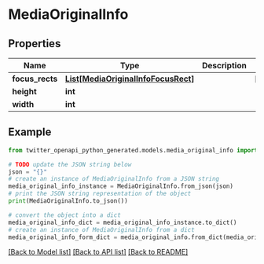 # MediaOriginalInfo


## Properties

Name | Type | Description | Notes
------------ | ------------- | ------------- | -------------
**focus_rects** | [**List[MediaOriginalInfoFocusRect]**](MediaOriginalInfoFocusRect.md) |  | [optional] 
**height** | **int** |  | 
**width** | **int** |  | 

## Example

```python
from twitter_openapi_python_generated.models.media_original_info import MediaOriginalInfo

# TODO update the JSON string below
json = "{}"
# create an instance of MediaOriginalInfo from a JSON string
media_original_info_instance = MediaOriginalInfo.from_json(json)
# print the JSON string representation of the object
print(MediaOriginalInfo.to_json())

# convert the object into a dict
media_original_info_dict = media_original_info_instance.to_dict()
# create an instance of MediaOriginalInfo from a dict
media_original_info_form_dict = media_original_info.from_dict(media_original_info_dict)
```
[[Back to Model list]](../README.md#documentation-for-models) [[Back to API list]](../README.md#documentation-for-api-endpoints) [[Back to README]](../README.md)


